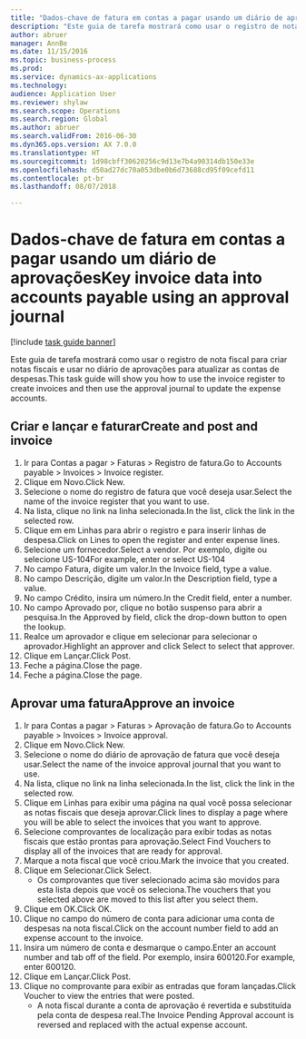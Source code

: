 ```yaml
--- 
title: "Dados-chave de fatura em contas a pagar usando um diário de aprovações"
description: "Este guia de tarefa mostrará como usar o registro de nota fiscal para criar notas fiscais e usar no diário de aprovações para atualizar as contas de despesas."
author: abruer
manager: AnnBe
ms.date: 11/15/2016
ms.topic: business-process
ms.prod: 
ms.service: dynamics-ax-applications
ms.technology: 
audience: Application User
ms.reviewer: shylaw
ms.search.scope: Operations
ms.search.region: Global
ms.author: abruer
ms.search.validFrom: 2016-06-30
ms.dyn365.ops.version: AX 7.0.0
ms.translationtype: HT
ms.sourcegitcommit: 1d98cbff30620256c9d13e7b4a90314db150e33e
ms.openlocfilehash: d50ad27dc70a053dbe0b6d73688cd95f09cefd11
ms.contentlocale: pt-br
ms.lasthandoff: 08/07/2018

---
```

# <a name="key-invoice-data-into-accounts-payable-using-an-approval-journal"></a><span data-ttu-id="b6018-103">Dados-chave de fatura em contas a pagar usando um diário de aprovações</span><span class="sxs-lookup"><span data-stu-id="b6018-103">Key invoice data into accounts payable using an approval journal</span></span>

[!include [task guide banner](../../includes/task-guide-banner.md)]

<span data-ttu-id="b6018-104">Este guia de tarefa mostrará como usar o registro de nota fiscal para criar notas fiscais e usar no diário de aprovações para atualizar as contas de despesas.</span><span class="sxs-lookup"><span data-stu-id="b6018-104">This task guide will show you how to use the invoice register to create invoices and then use the approval journal to update the expense accounts.</span></span>


## <a name="create-and-post-and-invoice"></a><span data-ttu-id="b6018-105">Criar e lançar e faturar</span><span class="sxs-lookup"><span data-stu-id="b6018-105">Create and post and invoice</span></span>
1. <span data-ttu-id="b6018-106">Ir para Contas a pagar > Faturas > Registro de fatura.</span><span class="sxs-lookup"><span data-stu-id="b6018-106">Go to Accounts payable > Invoices > Invoice register.</span></span>
2. <span data-ttu-id="b6018-107">Clique em Novo.</span><span class="sxs-lookup"><span data-stu-id="b6018-107">Click New.</span></span>
3. <span data-ttu-id="b6018-108">Selecione o nome do registro de fatura que você deseja usar.</span><span class="sxs-lookup"><span data-stu-id="b6018-108">Select the name of the invoice register that you want to use.</span></span>
4. <span data-ttu-id="b6018-109">Na lista, clique no link na linha selecionada.</span><span class="sxs-lookup"><span data-stu-id="b6018-109">In the list, click the link in the selected row.</span></span>
5. <span data-ttu-id="b6018-110">Clique em em Linhas para abrir o registro e para inserir linhas de despesa.</span><span class="sxs-lookup"><span data-stu-id="b6018-110">Click on Lines to open the register and enter expense lines.</span></span>
6. <span data-ttu-id="b6018-111">Selecione um fornecedor.</span><span class="sxs-lookup"><span data-stu-id="b6018-111">Select a vendor.</span></span> <span data-ttu-id="b6018-112">Por exemplo, digite ou selecione US-104</span><span class="sxs-lookup"><span data-stu-id="b6018-112">For example, enter or select US-104</span></span>
7. <span data-ttu-id="b6018-113">No campo Fatura, digite um valor.</span><span class="sxs-lookup"><span data-stu-id="b6018-113">In the Invoice field, type a value.</span></span>
8. <span data-ttu-id="b6018-114">No campo Descrição, digite um valor.</span><span class="sxs-lookup"><span data-stu-id="b6018-114">In the Description field, type a value.</span></span>
9. <span data-ttu-id="b6018-115">No campo Crédito, insira um número.</span><span class="sxs-lookup"><span data-stu-id="b6018-115">In the Credit field, enter a number.</span></span>
10. <span data-ttu-id="b6018-116">No campo Aprovado por, clique no botão suspenso para abrir a pesquisa.</span><span class="sxs-lookup"><span data-stu-id="b6018-116">In the Approved by field, click the drop-down button to open the lookup.</span></span>
11. <span data-ttu-id="b6018-117">Realce um aprovador e clique em selecionar para selecionar o aprovador.</span><span class="sxs-lookup"><span data-stu-id="b6018-117">Highlight an approver and click Select to select that approver.</span></span>
12. <span data-ttu-id="b6018-118">Clique em Lançar.</span><span class="sxs-lookup"><span data-stu-id="b6018-118">Click Post.</span></span>
13. <span data-ttu-id="b6018-119">Feche a página.</span><span class="sxs-lookup"><span data-stu-id="b6018-119">Close the page.</span></span>
14. <span data-ttu-id="b6018-120">Feche a página.</span><span class="sxs-lookup"><span data-stu-id="b6018-120">Close the page.</span></span>

## <a name="approve-an-invoice"></a><span data-ttu-id="b6018-121">Aprovar uma fatura</span><span class="sxs-lookup"><span data-stu-id="b6018-121">Approve an invoice</span></span>
1. <span data-ttu-id="b6018-122">Ir para Contas a pagar > Faturas > Aprovação de fatura.</span><span class="sxs-lookup"><span data-stu-id="b6018-122">Go to Accounts payable > Invoices > Invoice approval.</span></span>
2. <span data-ttu-id="b6018-123">Clique em Novo.</span><span class="sxs-lookup"><span data-stu-id="b6018-123">Click New.</span></span>
3. <span data-ttu-id="b6018-124">Selecione o nome do diário de aprovação de fatura que você deseja usar.</span><span class="sxs-lookup"><span data-stu-id="b6018-124">Select the name of the invoice approval journal that you want to use.</span></span>
4. <span data-ttu-id="b6018-125">Na lista, clique no link na linha selecionada.</span><span class="sxs-lookup"><span data-stu-id="b6018-125">In the list, click the link in the selected row.</span></span>
5. <span data-ttu-id="b6018-126">Clique em Linhas para exibir uma página na qual você possa selecionar as notas fiscais que deseja aprovar.</span><span class="sxs-lookup"><span data-stu-id="b6018-126">Click lines to display a page where you will be able to select the invoices that you want to approve.</span></span>
6. <span data-ttu-id="b6018-127">Selecione comprovantes de localização para exibir todas as notas fiscais que estão prontas para aprovação.</span><span class="sxs-lookup"><span data-stu-id="b6018-127">Select Find Vouchers to display all of the invoices that are ready for approval.</span></span>
7. <span data-ttu-id="b6018-128">Marque a nota fiscal que você criou.</span><span class="sxs-lookup"><span data-stu-id="b6018-128">Mark the invoice that you created.</span></span>
8. <span data-ttu-id="b6018-129">Clique em Selecionar.</span><span class="sxs-lookup"><span data-stu-id="b6018-129">Click Select.</span></span>
    * <span data-ttu-id="b6018-130">Os comprovantes que tiver selecionado acima são movidos para esta lista depois que você os seleciona.</span><span class="sxs-lookup"><span data-stu-id="b6018-130">The vouchers that you selected above are moved to this list after you select them.</span></span>  
9. <span data-ttu-id="b6018-131">Clique em OK.</span><span class="sxs-lookup"><span data-stu-id="b6018-131">Click OK.</span></span>
10. <span data-ttu-id="b6018-132">Clique no campo do número de conta para adicionar uma conta de despesas na nota fiscal.</span><span class="sxs-lookup"><span data-stu-id="b6018-132">Click on the account number field to add an expense account to the invoice.</span></span>
11. <span data-ttu-id="b6018-133">Insira um número de conta e desmarque o campo.</span><span class="sxs-lookup"><span data-stu-id="b6018-133">Enter an account number and tab off of the field.</span></span> <span data-ttu-id="b6018-134">Por exemplo, insira 600120.</span><span class="sxs-lookup"><span data-stu-id="b6018-134">For example, enter 600120.</span></span>
12. <span data-ttu-id="b6018-135">Clique em Lançar.</span><span class="sxs-lookup"><span data-stu-id="b6018-135">Click Post.</span></span>
13. <span data-ttu-id="b6018-136">Clique no comprovante para exibir as entradas que foram lançadas.</span><span class="sxs-lookup"><span data-stu-id="b6018-136">Click Voucher to view the entries that were posted.</span></span>
    * <span data-ttu-id="b6018-137">A nota fiscal durante a conta de aprovação é revertida e substituída pela conta de despesa real.</span><span class="sxs-lookup"><span data-stu-id="b6018-137">The Invoice Pending Approval account is reversed and replaced with the actual expense account.</span></span>  


